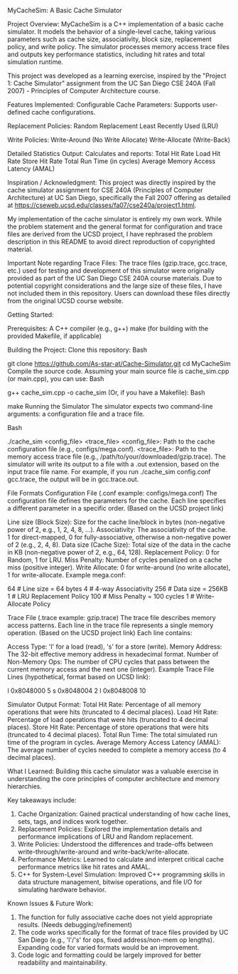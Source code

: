 MyCacheSim: A Basic Cache Simulator

Project Overview:
MyCacheSim is a C++ implementation of a basic cache simulator. It models the behavior of a single-level cache, taking various parameters such as cache size, associativity, block size, replacement policy, and write policy. The simulator processes memory access trace files and outputs key performance statistics, including hit rates and total simulation runtime.

This project was developed as a learning exercise, inspired by the "Project 1: Cache Simulator" assignment from the UC San Diego CSE 240A (Fall 2007) - Principles of Computer Architecture course.

Features Implemented:
Configurable Cache Parameters: Supports user-defined cache configurations.

Replacement Policies:
Random Replacement
Least Recently Used (LRU)

Write Policies:
Write-Around (No Write Allocate)
Write-Allocate (Write-Back)

Detailed Statistics Output: Calculates and reports:
Total Hit Rate
Load Hit Rate
Store Hit Rate
Total Run Time (in cycles)
Average Memory Access Latency (AMAL)

Inspiration / Acknowledgment:
This project was directly inspired by the cache simulator assignment for CSE 240A (Principles of Computer Architecture) at UC San Diego, specifically the Fall 2007 offering as detailed at https://cseweb.ucsd.edu/classes/fa07/cse240a/project1.html.

My implementation of the cache simulator is entirely my own work. While the problem statement and the general format for configuration and trace files are derived from the UCSD project, I have rephrased the problem description in this README to avoid direct reproduction of copyrighted material.

Important Note regarding Trace Files:
The trace files (gzip.trace, gcc.trace, etc.) used for testing and development of this simulator were originally provided as part of the UC San Diego CSE 240A course materials. Due to potential copyright considerations and the large size of these files, I have not included them in this repository. Users can download these files directly from the original UCSD course website.

Getting Started:

Prerequisites:
A C++ compiler (e.g., g++)
make (for building with the provided Makefile, if applicable)

Building the Project:
Clone this repository:
Bash

git clone https://github.com/As-star-at/Cache-Simulator.git
cd MyCacheSim
Compile the source code. Assuming your main source file is cache_sim.cpp (or main.cpp), you can use:
Bash

g++ cache_sim.cpp -o cache_sim
(Or, if you have a Makefile):
Bash

make
Running the Simulator
The simulator expects two command-line arguments: a configuration file and a trace file.

Bash

./cache_sim <config_file> <trace_file>
<config_file>: Path to the cache configuration file (e.g., configs/mega.conf).
<trace_file>: Path to the memory access trace file (e.g., /path/to/your/downloaded/gzip.trace).
The simulator will write its output to a file with a .out extension, based on the input trace file name. For example, if you run ./cache_sim config.conf gcc.trace, the output will be in gcc.trace.out.

File Formats
Configuration File (.conf example: configs/mega.conf)
The configuration file defines the parameters for the cache. Each line specifies a different parameter in a specific order.
(Based on the UCSD project link)

Line size (Block Size): Size for the cache line/block in bytes (non-negative power of 2, e.g., 1, 2, 4, 8, ...).
Associativity: The associativity of the cache. 1 for direct-mapped, 0 for fully-associative, otherwise a non-negative power of 2 (e.g., 2, 4, 8).
Data size (Cache Size): Total size of the data in the cache in KB (non-negative power of 2, e.g., 64, 128).
Replacement Policy: 0 for Random, 1 for LRU.
Miss Penalty: Number of cycles penalized on a cache miss (positive integer).
Write Allocate: 0 for write-around (no write allocate), 1 for write-allocate.
Example mega.conf:

64      # Line size = 64 bytes
4       # 4-way Associativity
256     # Data size = 256KB
1       # LRU Replacement Policy
100     # Miss Penalty = 100 cycles
1       # Write-Allocate Policy

Trace File (.trace example: gzip.trace)
The trace file describes memory access patterns. Each line in the trace file represents a single memory operation.
(Based on the UCSD project link)
Each line contains:

Access Type: 'l' for a load (read), 's' for a store (write).
Memory Address: The 32-bit effective memory address in hexadecimal format.
Number of Non-Memory Ops: The number of CPU cycles that pass between the current memory access and the next one (integer).
Example Trace File Lines (hypothetical, format based on UCSD link):

l 0x8048000 5
s 0x8048004 2
l 0x8048008 10

Simulator Output Format:
Total Hit Rate: Percentage of all memory operations that were hits (truncated to 4 decimal places).
Load Hit Rate: Percentage of load operations that were hits (truncated to 4 decimal places).
Store Hit Rate: Percentage of store operations that were hits (truncated to 4 decimal places).
Total Run Time: The total simulated run time of the program in cycles.
Average Memory Access Latency (AMAL): The average number of cycles needed to complete a memory access (to 4 decimal places).

What I Learned:
Building this cache simulator was a valuable exercise in understanding the core principles of computer architecture and memory hierarchies. 

Key takeaways include:
1. Cache Organization: Gained practical understanding of how cache lines, sets, tags, and indices work together.
2. Replacement Policies: Explored the implementation details and performance implications of LRU and Random replacement.
3. Write Policies: Understood the differences and trade-offs between write-through/write-around and write-back/write-allocate.
4. Performance Metrics: Learned to calculate and interpret critical cache performance metrics like hit rates and AMAL.
5. C++ for System-Level Simulation: Improved C++ programming skills in data structure management, bitwise operations, and file I/O for simulating hardware behavior.

Known Issues & Future Work:
1. The function for fully associative cache does not yield appropriate results. (Needs debugging/refinement)
2. The code works specifically for the format of trace files provided by UC San Diego (e.g., 'l'/'s' for ops, fixed address/non-mem op lengths). Expanding code for varied formats would be an improvement.
3. Code logic and formatting could be largely improved for better readability and maintainability.
